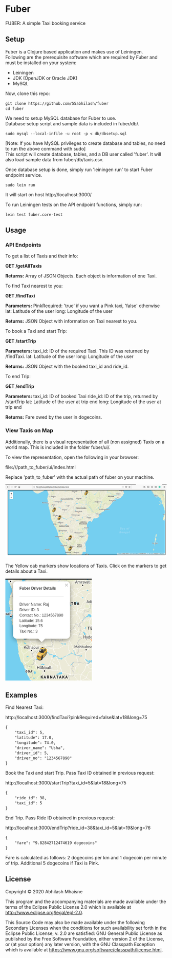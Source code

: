 # Fuber

FUBER: A simple Taxi booking service 

## Setup

Fuber is a Clojure based application and makes use of Leiningen.<br>
Following are the prerequisite software which are required by Fuber and must be installed on your system:
* Leiningen 
* JDK (OpenJDK or Oracle JDK)
* MySQL

Now, clone this repo:<br>
```
git clone https://github.com/55abhilash/fuber
cd fuber
```
We need to setup MySQL database for Fuber to use. <br>
Database setup script and sample data is included in fuber/db/.
```
sudo mysql --local-infile -u root -p < db/dbsetup.sql
```

[Note: If you have MySQL privileges to create database and tables, no need to run the above command with sudo]<br>
This script will create database, tables, and a DB user called 'fuber'. It will also load sample data from fuber/db/taxis.csv.

Once database setup is done, simply run 'leiningen run' to start Fuber endpoint service.
```
sudo lein run
```

It will start on host http://localhost:3000/

To run Leiningen tests on the API endpoint functions, simply run:
```
lein test fuber.core-test
```
## Usage

### API Endpoints 

To get a list of Taxis and their info:

**GET /getAllTaxis**

**Returns:** Array of JSON Objects. Each object is information of one Taxi.

To find Taxi nearest to you:

**GET /findTaxi**

**Parameters:** 
    PinkRequired: 'true' if you want a Pink taxi, 'false' otherwise
    lat: Latitude of the user
    long: Longitude of the user

**Returns:** JSON Object with information on Taxi nearest to you.

To book a Taxi and start Trip:

**GET /startTrip**

**Parameters:**
    taxi_id: ID of the required Taxi. This ID was returned by /findTaxi.
    lat: Latitude of the user
    long: Longitude of the user

**Returns:** JSON Object with the booked taxi_id and ride_id. 

To end Trip:

**GET /endTrip**

**Parameters:**
    taxi_id: ID of booked Taxi
    ride_id: ID of the trip, returned by /startTrip
    lat: Latitude of the user at trip end
    long: Longitude of the user at trip end

**Returns:** Fare owed by the user in dogecoins.

### View Taxis on Map

Additionally, there is a visual representation of all (non assigned) Taxis on a world map. This is included in the folder fuber/ui/.

To view the representation, open the following in your browser:

file:///path_to_fuber/ui/index.html

Replace 'path_to_fuber' with the actual path of fuber on your machine.

![alt text](https://github.com/55abhilash/fuber/blob/master/taxismap.png?raw=true)

The Yellow cab markers show locations of Taxis. Click on the markers to get details about a Taxi.

![alt text](https://github.com/55abhilash/fuber/blob/master/taxi_popup.png?raw=true)

## Examples

Find Nearest Taxi:

http://localhost:3000/findTaxi?pinkRequired=false&lat=18&long=75
```
{
    "taxi_id": 5,
    "latitude": 17.0,
    "longitude": 74.0,
    "driver_name": "Usha",
    "driver_id": 5,
    "driver_no": "1234567890"
}
```
Book the Taxi and start Trip. Pass Taxi ID obtained in previous request:

http://localhost:3000/startTrip?taxi_id=5&lat=18&long=75
```
{
    "ride_id": 38,
    "taxi_id": 5
}
```
End Trip. Pass Ride ID obtained in previous request:

http://localhost:3000/endTrip?ride_id=38&taxi_id=5&lat=19&long=76
```
{
    "fare": "9.82842712474619 dogecoins"
}
```
Fare is calculated as follows: 2 dogecoins per km and 1 dogecoin per minute of trip.
Additional 5 dogecoins if Taxi is Pink.

## License

Copyright © 2020 Abhilash Mhaisne

This program and the accompanying materials are made available under the
terms of the Eclipse Public License 2.0 which is available at
http://www.eclipse.org/legal/epl-2.0.

This Source Code may also be made available under the following Secondary
Licenses when the conditions for such availability set forth in the Eclipse
Public License, v. 2.0 are satisfied: GNU General Public License as published by
the Free Software Foundation, either version 2 of the License, or (at your
option) any later version, with the GNU Classpath Exception which is available
at https://www.gnu.org/software/classpath/license.html.
